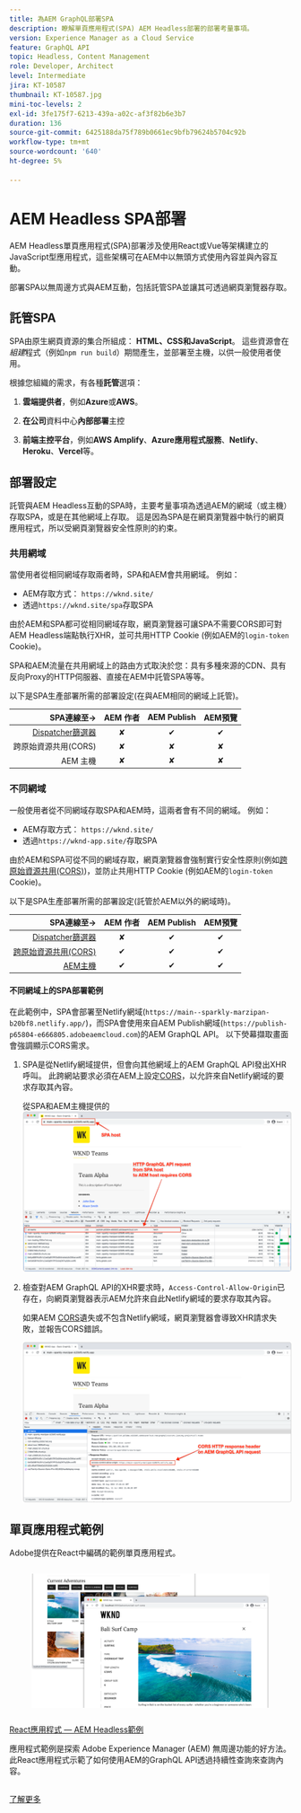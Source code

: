 ```yaml
---
title: 為AEM GraphQL部署SPA
description: 瞭解單頁應用程式(SPA) AEM Headless部署的部署考量事項。
version: Experience Manager as a Cloud Service
feature: GraphQL API
topic: Headless, Content Management
role: Developer, Architect
level: Intermediate
jira: KT-10587
thumbnail: KT-10587.jpg
mini-toc-levels: 2
exl-id: 3fe175f7-6213-439a-a02c-af3f82b6e3b7
duration: 136
source-git-commit: 6425188da75f789b0661ec9bfb79624b5704c92b
workflow-type: tm+mt
source-wordcount: '640'
ht-degree: 5%

---
```


# AEM Headless SPA部署

AEM Headless單頁應用程式(SPA)部署涉及使用React或Vue等架構建立的JavaScript型應用程式，這些架構可在AEM中以無頭方式使用內容並與內容互動。

部署SPA以無周邊方式與AEM互動，包括託管SPA並讓其可透過網頁瀏覽器存取。

## 託管SPA

SPA由原生網頁資源的集合所組成： **HTML、CSS和JavaScript**。 這些資源會在&#x200B;_組建_&#x200B;程式（例如`npm run build`）期間產生，並部署至主機，以供一般使用者使用。

根據您組織的需求，有各種&#x200B;**託管**&#x200B;選項：

1. **雲端提供者**，例如&#x200B;**Azure**&#x200B;或&#x200B;**AWS**。

2. **在公司**&#x200B;資料中心&#x200B;**內部部署**&#x200B;主控

3. **前端主控平台**，例如&#x200B;**AWS Amplify**、**Azure應用程式服務**、**Netlify**、**Heroku**、**Vercel**&#x200B;等。

## 部署設定

託管與AEM Headless互動的SPA時，主要考量事項為透過AEM的網域（或主機）存取SPA，或是在其他網域上存取。  這是因為SPA是在網頁瀏覽器中執行的網頁應用程式，所以受網頁瀏覽器安全性原則的約束。

### 共用網域

當使用者從相同網域存取兩者時，SPA和AEM會共用網域。 例如：

+ AEM存取方式： `https://wknd.site/`
+ 透過`https://wknd.site/spa`存取SPA

由於AEM和SPA都可從相同網域存取，網頁瀏覽器可讓SPA不需要CORS即可對AEM Headless端點執行XHR，並可共用HTTP Cookie (例如AEM的`login-token` Cookie)。

SPA和AEM流量在共用網域上的路由方式取決於您：具有多種來源的CDN、具有反向Proxy的HTTP伺服器、直接在AEM中託管SPA等等。

以下是SPA生產部署所需的部署設定(在與AEM相同的網域上託管)。

| SPA連線至→ | AEM 作者 | AEM Publish | AEM預覽 |
|---------------------------------------------------:|:----------:|:-----------:|:-----------:|
| [Dispatcher篩選器](./configurations/dispatcher-filters.md) | ✘ | ✔ | ✔ |
| 跨原始資源共用(CORS) | ✘ | ✘ | ✘ |
| AEM 主機 | ✘ | ✘ | ✘ |

### 不同網域

一般使用者從不同網域存取SPA和AEM時，這兩者會有不同的網域。 例如：

+ AEM存取方式： `https://wknd.site/`
+ 透過`https://wknd-app.site/`存取SPA

由於AEM和SPA可從不同的網域存取，網頁瀏覽器會強制實行安全性原則(例如[跨原始資源共用(CORS)](./configurations/cors.md))，並防止共用HTTP Cookie (例如AEM的`login-token` Cookie)。

以下是SPA生產部署所需的部署設定(託管於AEM以外的網域時)。

| SPA連線至→ | AEM 作者 | AEM Publish | AEM預覽 |
|---------------------------------------------------:|:----------:|:-----------:|:-----------:|
| [Dispatcher篩選器](./configurations/dispatcher-filters.md) | ✘ | ✔ | ✔ |
| [跨原始資源共用(CORS)](./configurations/cors.md) | ✔ | ✔ | ✔ |
| [AEM主機](./configurations/aem-hosts.md) | ✔ | ✔ | ✔ |

#### 不同網域上的SPA部署範例

在此範例中，SPA會部署至Netlify網域(`https://main--sparkly-marzipan-b20bf8.netlify.app/`)，而SPA會使用來自AEM Publish網域(`https://publish-p65804-e666805.adobeaemcloud.com`)的AEM GraphQL API。 以下熒幕擷取畫面會強調顯示CORS需求。

1. SPA是從Netlify網域提供，但會向其他網域上的AEM GraphQL API發出XHR呼叫。 此跨網站要求必須在AEM上設定[CORS](./configurations/cors.md)，以允許來自Netlify網域的要求存取其內容。

   從SPA和AEM主機提供的![SPA要求](assets/spa/cors-requirement.png)

2. 檢查對AEM GraphQL API的XHR要求時，`Access-Control-Allow-Origin`已存在，向網頁瀏覽器表示AEM允許來自此Netlify網域的要求存取其內容。

   如果AEM [CORS](./configurations/cors.md)遺失或不包含Netlify網域，網頁瀏覽器會導致XHR請求失敗，並報告CORS錯誤。

   ![CORS回應標題AEM GraphQL API](assets/spa/cors-response-headers.png)

## 單頁應用程式範例

Adobe提供在React中編碼的範例單頁應用程式。

<!-- CARDS 

* ../example-apps/react-app.md

-->
<!-- START CARDS HTML - DO NOT MODIFY BY HAND -->
<div class="columns">
    <div class="column is-half-tablet is-half-desktop is-one-third-widescreen" aria-label="React App - AEM Headless Example">
        <div class="card" style="height: 100%; display: flex; flex-direction: column; height: 100%;">
            <div class="card-image">
                <figure class="image x-is-16by9">
                    <a href="../example-apps/react-app.md" title="React應用程式 — AEM Headless範例" target="_blank" rel="referrer">
                        <img class="is-bordered-r-small" src="../example-apps/assets/react-app/react-app.png" alt="React應用程式 — AEM Headless範例"
                             style="width: 100%; aspect-ratio: 16 / 9; object-fit: cover; overflow: hidden; display: block; margin: auto;">
                    </a>
                </figure>
            </div>
            <div class="card-content is-padded-small" style="display: flex; flex-direction: column; flex-grow: 1; justify-content: space-between;">
                <div class="top-card-content">
                    <p class="headline is-size-6 has-text-weight-bold">
                        <a href="../example-apps/react-app.md" target="_blank" rel="referrer" title="React應用程式 — AEM Headless範例">React應用程式 — AEM Headless範例</a>
                    </p>
                    <p class="is-size-6">應用程式範例是探索 Adobe Experience Manager (AEM) 無周邊功能的好方法。此React應用程式示範了如何使用AEM的GraphQL API透過持續性查詢來查詢內容。</p>
                </div>
                <a href="../example-apps/react-app.md" target="_blank" rel="referrer" class="spectrum-Button spectrum-Button--outline spectrum-Button--primary spectrum-Button--sizeM" style="align-self: flex-start; margin-top: 1rem;">
                    <span class="spectrum-Button-label has-no-wrap has-text-weight-bold">了解更多</span>
                </a>
            </div>
        </div>
    </div>
</div>
<!-- END CARDS HTML - DO NOT MODIFY BY HAND -->


